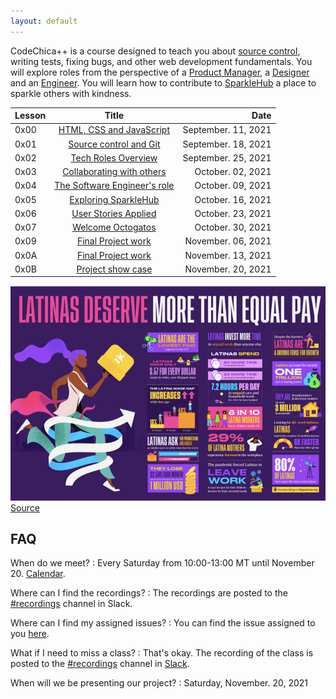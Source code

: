 ```yaml
---
layout: default
---
```


CodeChica++ is a course designed to teach you about [source control](./guides/git.html),
writing tests, fixing bugs, and other web development fundamentals.
You will explore roles from the perspective of a [Product Manager](./roles/product-manager.html),
a [Designer](./roles/designer.html) and an [Engineer](./roles/software-engineer.html).
You will learn how to contribute to [SparkleHub][sparklehub]
a place to sparkle others with kindness.

| Lesson | Title                                     | Date |
| :---   | :---:                                     | ---: |
| 0x00 | [HTML, CSS and JavaScript](./lessons/0x00/) | September. 11, 2021 |
| 0x01 | [Source control and Git](./lessons/0x01/)   | September. 18, 2021 |
| 0x02 | [Tech Roles Overview](./lessons/0x02/)      | September. 25, 2021 |
| 0x03 | [Collaborating with others](./lessons/0x03/) | October. 02, 2021 |
| 0x04 | [The Software Engineer's role](./lessons/0x04/) | October. 09, 2021 |
| 0x05 | [Exploring SparkleHub](./lessons/0x05/)   | October. 16, 2021 |
| 0x06 | [User Stories Applied](./lessons/0x06/) | October. 23, 2021 |
| 0x07 | [Welcome Octogatos](./lessons/0x07/) | October. 30, 2021 |
| 0x09 | [Final Project work](./lessons/0x09/) | November. 06, 2021 |
| 0x0A | [Final Project work](./lessons/0x10/) | November. 13, 2021 |
| 0x0B | [Project show case](./lessons/0x0A/) | November. 20, 2021 |

![Latinas Deserve More Than Equal Pay](/assets/images/latinas-deserve-more-than-equal-pay.png)
[Source](https://hispanicstar.org/resources/)

## FAQ

When do we meet?
: Every Saturday from 10:00-13:00 MT until November 20. [Calendar][calendar].

Where can I find the recordings?
: The recordings are posted to the [#recordings][recordings] channel in Slack.

Where can I find my assigned issues?
: You can find the issue assigned to you [here](https://github.com/CodeChica/plus-plus/issues/).

What if I need to miss a class?
: That's okay. The recording of the class is posted to the [#recordings][recordings] channel in [Slack](./guides/slack.html).

When will we be presenting our project?
: Saturday, November. 20, 2021

[golang]: https://golang.org/dl/
[slack]: https://slack.com/downloads/
[sparklehub]: https://github.com/CodeChica/SparkleHub-lite
[zoom]: https://zoom.us/
[recordings]: https://codechica-plus-plus.slack.com/archives/C02EQF56ULW
[calendar]: https://calendar.google.com/calendar/u/0?cid=Y2xhc3Nyb29tMTA5OTkzMzI5MTI2NDM0MzIwNjMxQGdyb3VwLmNhbGVuZGFyLmdvb2dsZS5jb20
